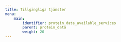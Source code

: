 ```yaml
---
title: Tillgängliga tjänster
menu:
    main:
        identifier: protein_data_available_services
        parent: protein_data
        weight: 20
---
```

